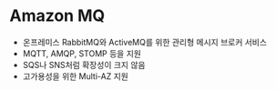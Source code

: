 # Amazon MQ

- 온프레미스 RabbitMQ와 ActiveMQ를 위한 관리형 메시지 브로커 서비스
- MQTT, AMQP, STOMP 등을 지원
- SQS나 SNS처럼 확장성이 크지 않음
- 고가용성을 위한 Multi-AZ 지원
